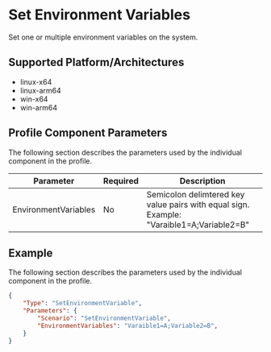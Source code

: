 # Set Environment Variables
Set one or multiple environment variables on the system.

## Supported Platform/Architectures
* linux-x64
* linux-arm64
* win-x64
* win-arm64

## Profile Component Parameters
The following section describes the parameters used by the individual component in the profile.

| **Parameter** | **Required** | **Description**                                         |
|---------------|--------------|---------------------------------------------------------|
| EnvironmentVariables   | No          | Semicolon delimtered key value pairs with equal sign. Example: "Varaible1=A;Variable2=B"  |

## Example
The following section describes the parameters used by the individual component in the profile.


```json
{
    "Type": "SetEnvironmentVariable",
    "Parameters": {
        "Scenario": "SetEnvironmentVariable",
        "EnvironmentVariables": "Varaible1=A;Variable2=B",
    }
}
```